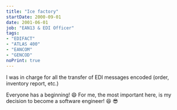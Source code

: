 ```yaml
---
title: "Ice factory"
startDate: 2000-09-01
date: 2001-06-01
job: "EAN13 & EDI Officer"
tags:
- "EDIFACT"
- "ATLAS 400"
- "EANCOM"
- "GENCOD"
noPrint: true
---
```


I was in charge for all the transfer of EDI messages encoded (order, inventory report, etc.)<!--more-->

Everyone has a beginning! :smile: For me, the most important here, is my decision to become a software engineer! :satisfied: :sunglasses: